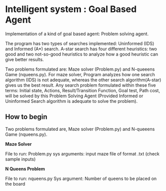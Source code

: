 # Intelligent system : Goal Based Agent
Implementation of a kind of goal based agent: Problem solving agent. 

The program has two types of searches implemented: Uninformed (IDS) and Informed (A*) search. A-star search has four different heuristics: two good and two not-so-good heuristics to analyze how a good heuristic can give better results.

Two problems formulated are: Maze solver (Problem.py) and N-queeens Game (nqueens.py). For maze solver, Program analyzes how one search algorithm (IDS) is not adequate, whereas the other search algorithm(A-star) gives us the best result. Any search problem formulated within these five terms: Initial state, Actions, Result/Transition Function, Goal test, Path cost, will be solved by this Problem Solving Agent (Provided Informed or Uninformed Search algorithm is adequate to solve the problem).

## How to begin
Two problems formulated are, Maze solver (Problem.py) and N-queeens Game (nqueens.py).

**Maze Solver**

File to run: Problem.py
sys arguments: input maze file of format .txt (check sample inputs)

**N Queens Problem**

File to run: nqueens.py 
Sys argument: Number of queens to be placed on the board

